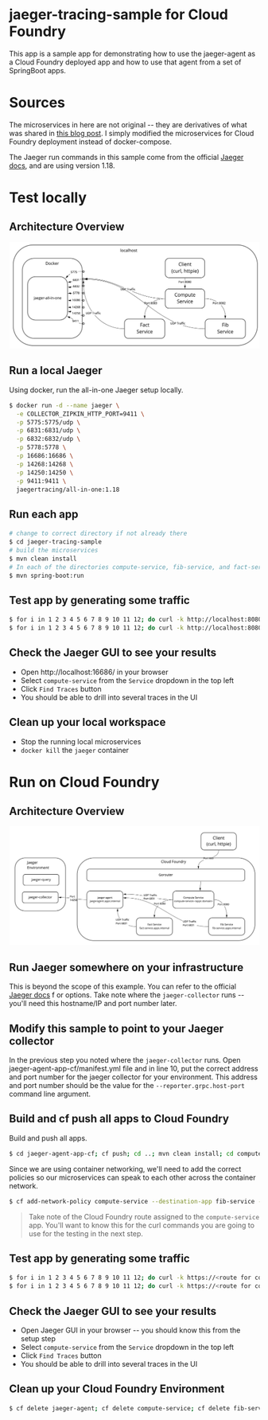 # jaeger-tracing-sample for Cloud Foundry
This app is a sample app for demonstrating how to use the jaeger-agent as a Cloud Foundry deployed app and how to use 
that agent from a set of SpringBoot apps.

# Sources
The microservices in here are not original -- they are derivatives of what was shared in 
[this blog post](http://www.vinsguru.com/spring-boot-distributed-tracing-with-jaeger/).  I simply modified the 
microservices for Cloud Foundry deployment instead of docker-compose.

The Jaeger run commands in this sample come from the official [Jaeger docs](https://www.jaegertracing.io/), and are 
using version 1.18.

# Test locally

## Architecture Overview

![system architecture running locally](./localhost-architecture.jpg)

## Run a local Jaeger

Using docker, run the all-in-one Jaeger setup locally.

```bash
$ docker run -d --name jaeger \
  -e COLLECTOR_ZIPKIN_HTTP_PORT=9411 \
  -p 5775:5775/udp \
  -p 6831:6831/udp \
  -p 6832:6832/udp \
  -p 5778:5778 \
  -p 16686:16686 \
  -p 14268:14268 \
  -p 14250:14250 \
  -p 9411:9411 \
  jaegertracing/all-in-one:1.18
```

## Run each app

```bash
# change to correct directory if not already there
$ cd jaeger-tracing-sample
# build the microservices
$ mvn clean install
# In each of the directories compute-service, fib-service, and fact-service
$ mvn spring-boot:run

```

## Test app by generating some traffic

```bash
$ for i in 1 2 3 4 5 6 7 8 9 10 11 12; do curl -k http://localhost:8080/api/compute/fib/$i; done
$ for i in 1 2 3 4 5 6 7 8 9 10 11 12; do curl -k http://localhost:8080/api/compute/fact/$i; done
```

## Check the Jaeger GUI to see your results

* Open http://localhost:16686/ in your browser
* Select `compute-service` from the `Service` dropdown in the top left
* Click `Find Traces` button 
* You should be able to drill into several traces in the UI

## Clean up your local workspace

* Stop the running local microservices
* `docker kill` the `jaeger` container

# Run on Cloud Foundry

## Architecture Overview

![system architecture running in Cloud Foundry](./cf-architecture.jpg)

## Run Jaeger somewhere on your infrastructure

This is beyond the scope of this example.  You can refer to the official [Jaeger docs](https://www.jaegertracing.io/) f
or options.  Take note where the `jaeger-collector` runs -- you'll need this hostname/IP and port number later.
 
## Modify this sample to point to your  Jaeger collector

In the previous step you noted where the `jaeger-collector` runs.  Open jaeger-agent-app-cf/manifest.yml file and in 
line 10, put the correct address and port number for the jaeger collector for your environment.  This address
and port number should be the value for the `--reporter.grpc.host-port` command line argument.  

## Build and cf push all apps to Cloud Foundry

Build and push all apps.

```bash
$ cd jaeger-agent-app-cf; cf push; cd ..; mvn clean install; cd compute-service; cf push; cd ..; cd fib-service; cf push; cd ..; cd fact-service; cf push; cd ..
```

Since we are using container networking, we'll need to add the correct policies so our microservices can speak to each 
other across the container network.

```bash
$ cf add-network-policy compute-service --destination-app fib-service --protocol tcp --port 8080; cf add-network-policy compute-service --destination-app fact-service --protocol tcp --port 8080; cf add-network-policy compute-service --destination-app jaeger-agent --protocol udp --port 6831; cf add-network-policy fib-service --destination-app jaeger-agent --protocol udp --port 6831; cf add-network-policy fact-service --destination-app jaeger-agent --protocol udp --port 6831 
```

> Take note of the Cloud Foundry route assigned to the `compute-service` app.  You'll want to know this for the curl 
commands you are going to use for the testing in the next step.
 
## Test app by generating some traffic

```bash
$ for i in 1 2 3 4 5 6 7 8 9 10 11 12; do curl -k https://<route for compute-service here>/api/compute/fib/$i; done
$ for i in 1 2 3 4 5 6 7 8 9 10 11 12; do curl -k https://<route for compute-service here>/api/compute/fact/$i; done
```

## Check the Jaeger GUI to see your results 

* Open Jaeger GUI in your browser -- you should know this from the setup step
* Select `compute-service` from the `Service` dropdown in the top left
* Click `Find Traces` button 
* You should be able to drill into several traces in the UI

## Clean up your Cloud Foundry Environment

```bash
$ cf delete jaeger-agent; cf delete compute-service; cf delete fib-service; cf delete fact-service 
```

